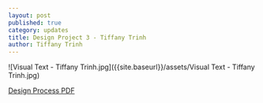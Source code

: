 ```yaml
---
layout: post
published: true
category: updates
title: Design Project 3 - Tiffany Trinh
author: Tiffany Trinh
---
```

![Visual Text - Tiffany Trinh.jpg]({{site.baseurl}}/assets/Visual Text - Tiffany Trinh.jpg)

[Design Process PDF](https://drive.google.com/file/d/1wSKpZgt-dDeVumHDlYih8JAC3vwW3tz5/view?usp=drivesdk)